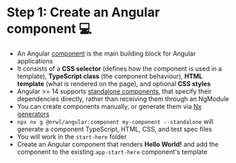 # Step 1: Create an Angular component 💻

<div class="dense">

- An Angular [component](https://angular.io/guide/component-overview) is the main building block for Angular applications
- It consists of a **CSS selector** (defines how the component is used in a template), **TypeScript class** (the component behaviour), **HTML template** (what is rendered on the page), and optional **CSS styles**
- Angular >= 14 supports [standalone components](https://angular.io/guide/standalone-components), that specify their dependencies directly, rather than receiving them through an NgModule
- You can create components manually, or generate them via [Nx generators](https://nx.dev/packages/angular/generators/component)
- `npx nx g @nrwl/angular:component my-component --standalone` will generate a component TypeScript, HTML, CSS, and test spec files
- You will work in the `start-here` folder
- Create an Angular component that renders **Hello World!** and add the component to the existing `app-start-here` component's template

</div>
